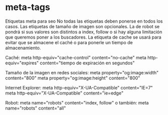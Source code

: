 # meta-tags
Etiquetas meta para seo
No todas las etiquetas deben ponerse en todos los casos. Las etiquetas de tamaño de imagen son opcionales. La de robot se pondrá si sus valores son distintos a index, follow o si hay alguna limitación que queremos poner a los buscadores. La etiqueta de cache se usará para evitar que se almacene el caché o para ponerle un tiempo de almacenamiento.

Caché: 
meta http-equiv="cache-control" content="no-cache" 
meta http-equiv="expires" content="tiempo de expiración en segundos"

Tamaño de la imagen en redes sociales: 
meta property="og:image:width" content="800"
meta property="og:image:height" content="800"

Internet Explorer: 
meta http-equiv="X-UA-Compatible" content="IE=7"
meta http-equiv="X-UA-Compatible" content="ie=edge"

Robot: 
meta name="robots" content="index, follow" 
o también: 
meta name="robots" content="all"
